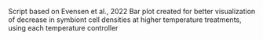 Script based on Evensen et al., 2022
Bar plot created for better visualization of decrease in symbiont cell densities at higher temperature treatments, using each temperature controller
